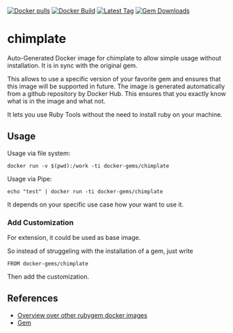 [![Docker pulls](https://img.shields.io/docker/pulls/rubygem/chimplate.svg)](https://hub.docker.com/r/rubygem/chimplate/)
[![Docker Build](https://img.shields.io/docker/automated/rubygem/chimplate.svg)](https://hub.docker.com/r/rubygem/chimplate/)
[![Latest Tag](https://img.shields.io/github/tag/docker-rubygem/chimplate.svg)](https://hub.docker.com/r/rubygem/chimplate/)
[![Gem Downloads](https://img.shields.io/gem/dt/chimplate.svg)](https://rubygems.org/gems/chimplate/)
# chimplate

Auto-Generated Docker image for chimplate to allow simple usage without installation.
It is in sync with the original gem.

This allows to use a specific version of your favorite gem and ensures that this image will be supported in future.
The image is generated automatically from a github repository by Docker Hub.
This ensures that you exactly know what is in the image and what not.

It lets you use Ruby Tools without the need to install ruby on your machine.

## Usage

Usage via file system:

`docker run -v $(pwd):/work -ti docker-gems/chimplate`

Usage via Pipe:

`echo "test" | docker run -ti docker-gems/chimplate`

It depends on your specific use case how your want to use it.

### Add Customization

For extension, it could be used as base image.

So instead of struggeling with the installation of a gem, just write

`FROM docker-gems/chimplate`

Then add the customization.

## References

 - [Overview over other rubygem docker images](https://github.com/thinkbot/docker-rubygem)
 - [Gem](https://rubygems.org/gems/chimplate/)
